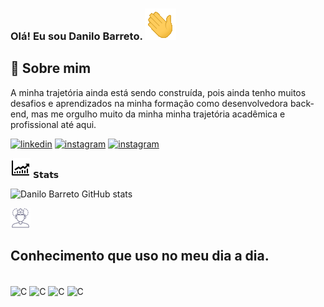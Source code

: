 
### Olá!  Eu sou Danilo Barreto. ![imagem](https://raw.githubusercontent.com/danilobbezerra/danilobbezerra/main/imagens/Hi.gif)

## 🚀 Sobre mim
A minha trajetória ainda está sendo construída, pois ainda tenho muitos desafios e aprendizados na minha formação como desenvolvedora back-end, mas me orgulho muito da minha minha trajetória acadêmica e profissional até aqui.


[![linkedin](https://img.shields.io/badge/LinkedIn-0077B5?style=for-the-badge&logo=linkedin&logoColor=white)](https://www.linkedin.com/in/danilobarretoooo/) [![instagram](https://img.shields.io/badge/Instagram-E4405F?style=for-the-badge&logo=instagram&logoColor=white)](https://www.instagram.com/danilobarretoooo/) [![instagram](https://img.shields.io/badge/Instagram-E4405F?style=for-the-badge&logo=instagram&logoColor=white)]([https://www.instagram.com/_dev.barreto/])



![imagem](https://raw.githubusercontent.com/danilobbezerra/danilobbezerra/main/imagens/stats.png) 𝗦𝘁𝗮𝘁𝘀

![Danilo Barreto GitHub stats](https://github-readme-stats.vercel.app/api?username=danilobarretoooo&show_icons=true&theme=dracula)




![imagem](https://raw.githubusercontent.com/danilobbezerra/danilobbezerra/main/imagens/knowledge.png) 
## Conhecimento que uso no meu dia a dia. 
 
<div style="display: inline_block"><br/>
    <img align="center" alt="C" src="https://img.shields.io/badge/C-00599C?style=for-the-badge&logo=c&logoColor=white" />
    <img align="center" alt="C" src="https://img.shields.io/badge/C%2B%2B-00599C?style=for-the-badge&logo=c%2B%2B&logoColor=white" />
    <img align="center" alt="C" src="https://img.shields.io/badge/Java-ED8B00?style=for-the-badge&logo=java&logoColor=white" />
    <img align="center" alt="C" src="https://img.shields.io/badge/Python-3776AB?style=for-the-badge&logo=python&logoColor=white"/>
    
<div>

<br/>
 
